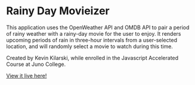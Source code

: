 # Rainy Day Movieizer

This application uses the OpenWeather API and OMDB API to pair a period of rainy weather with a rainy-day movie for the user to enjoy. It renders upcoming periods of rain in three-hour intervals from a user-selected location, and will randomly select a movie to watch during this time.

Created by Kevin Kilarski, while enrolled in the Javascript Accelerated Course at Juno College.

[View it live here!](https://rainy-day-movieizer.netlify.app/)